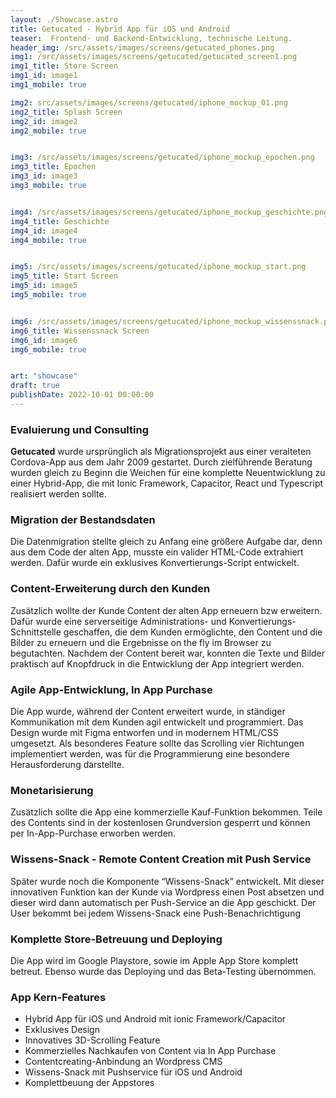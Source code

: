 ```yaml
---
layout: ./Showcase.astro
title: Getucated - Hybrid App für iOS und Android 
teaser:  Frontend- und Backend-Entwicklung, technische Leitung.
header_img: /src/assets/images/screens/getucated_phones.png
img1: /src/assets/images/screens/getucated/getucated_screen1.png
img1_title: Store Screen
img1_id: image1
img1_mobile: true

img2: src/assets/images/screens/getucated/iphone_mockup_01.png
img2_title: Splash Screen
img2_id: image2
img2_mobile: true


img3: /src/assets/images/screens/getucated/iphone_mockup_epochen.png
img3_title: Epochen
img3_id: image3
img3_mobile: true


img4: /src/assets/images/screens/getucated/iphone_mockup_geschichte.png
img4_title: Geschichte
img4_id: image4
img4_mobile: true


img5: /src/assets/images/screens/getucated/iphone_mockup_start.png
img5_title: Start Screen
img5_id: image5
img5_mobile: true


img6: /src/assets/images/screens/getucated/iphone_mockup_wissenssnack.png
img6_title: Wissenssnack Screen
img6_id: image6
img6_mobile: true


art: "showcase"
draft: true
publishDate: 2022-10-01 00:00:00
---
```

### Evaluierung und Consulting
**Getucated** wurde ursprünglich als Migrationsprojekt aus einer veralteten Cordova-App aus dem Jahr 2009 gestartet. 
Durch zielführende Beratung wurden gleich zu Beginn die Weichen für eine komplette Neuentwicklung zu einer Hybrid-App, die mit Ionic Framework, Capacitor, React und Typescript realisiert werden sollte. 

### Migration der Bestandsdaten
Die Datenmigration stellte gleich zu Anfang eine größere Aufgabe dar, denn aus dem Code der alten App, musste ein valider HTML-Code extrahiert werden. Dafür wurde ein exklusives Konvertierungs-Script entwickelt.

### Content-Erweiterung durch den Kunden
Zusätzlich wollte der Kunde Content der alten App erneuern bzw erweitern. Dafür wurde eine serverseitige Administrations- und Konvertierungs-Schnittstelle geschaffen, die dem Kunden ermöglichte, den Content und die Bilder zu erneuern und die Ergebnisse on the fly im Browser zu begutachten. Nachdem der Content bereit war, konnten die Texte und Bilder  praktisch auf Knopfdruck in die Entwicklung der App integriert werden.

### Agile App-Entwicklung, In App Purchase
Die App wurde, während der Content erweitert wurde, in ständiger Kommunikation mit dem Kunden agil entwickelt und programmiert. Das Design wurde mit Figma entworfen und in modernem HTML/CSS umgesetzt.
Als besonderes Feature sollte das Scrolling vier Richtungen implementiert werden, was für die Programmierung eine besondere Herausforderung darstellte.

### Monetarisierung
Zusätzlich sollte die App eine kommerzielle Kauf-Funktion bekommen. Teile des Contents sind in der kostenlosen Grundversion gesperrt und können per In-App-Purchase erworben werden.

### Wissens-Snack - Remote Content Creation mit Push Service
Später wurde noch die Komponente “Wissens-Snack” entwickelt. 
Mit dieser innovativen Funktion kan der Kunde via Wordpress einen Post absetzen und dieser wird dann automatisch per Push-Service an die App geschickt. Der User bekommt bei jedem Wissens-Snack eine Push-Benachrichtigung

### Komplette Store-Betreuung und Deploying
Die App wird im Google Playstore, sowie im Apple App Store komplett betreut. Ebenso wurde das Deploying und das Beta-Testing übernommen.
 

### App Kern-Features
- Hybrid App für iOS und Android mit ionic Framework/Capacitor
- Exklusives Design
- Innovatives 3D-Scrolling Feature
- Kommerzielles Nachkaufen von Content via In App Purchase
- Contentcreating-Anbindung an Wordpress CMS
- Wissens-Snack mit Pushservice für iOS und Android
- Komplettbeuung der Appstores

